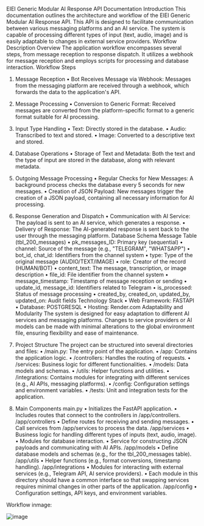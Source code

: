 EIEI Generic Modular AI Response API Documentation
Introduction
This documentation outlines the architecture and workflow of the EIEI Generic Modular AI Response API. This API is designed to facilitate communication between various messaging platforms and an AI service. The system is capable of processing different types of input (text, audio, image) and is easily adaptable to changes in external service providers.
Workflow Description
Overview
The application workflow encompasses several steps, from message reception to response dispatch. It utilizes a webhook for message reception and employs scripts for processing and database interaction.
Workflow Steps
1. Message Reception
•	Bot Receives Message via Webhook: Messages from the messaging platform are received through a webhook, which forwards the data to the application's API.
2. Message Processing
•	Conversion to Generic Format: Received messages are converted from the platform-specific format to a generic format suitable for AI processing.
3. Input Type Handling
•	Text: Directly stored in the database.
•	Audio: Transcribed to text and stored.
•	Image: Converted to a descriptive text and stored.
4. Database Operations
•	Storage of Text and Metadata: Both the text and the type of input are stored in the database, along with relevant metadata.
5. Outgoing Message Processing
•	Regular Checks for New Messages: A background process checks the database every 5 seconds for new messages.
•	Creation of JSON Payload: New messages trigger the creation of a JSON payload, containing all necessary information for AI processing.
6. Response Generation and Dispatch
•	Communication with AI Service: The payload is sent to an AI service, which generates a response.
•	Delivery of Response: The AI-generated response is sent back to the user through the messaging platform.
Database Schema
Message Table (tbl_200_messages)
•	pk_messages_ID: Primary key (sequential)
•	channel: Source of the message (e.g., "TELEGRAM", "WHATSAPP")
•	bot_id, chat_id: Identifiers from the channel system
•	type: Type of the original message (AUDIO/TEXT/IMAGE)
•	role: Creator of the record (HUMAN/BOT)
•	content_text: The message, transcription, or image description
•	file_id: File identifier from the channel system
•	message_timestamp: Timestamp of message reception or sending
•	update_id, message_id: Identifiers related to Telegram
•	is_processed: Status of message processing
•	created_by, created_on, updated_by, updated_on: Audit fields
Technology Stack
•	Web Framework: FASTAPI
•	Database: POSTGRESQL
•	Hosting: Render.com
Adaptability and Modularity
The system is designed for easy adaptation to different AI services and messaging platforms. Changes to service providers or AI models can be made with minimal alterations to the global environment file, ensuring flexibility and ease of maintenance.


1. Project Structure
The project can be structured into several directories and files:
•	/main.py: The entry point of the application.
•	/app: Contains the application logic.
•	/controllers: Handles the routing of requests.
•	/services: Business logic for different functionalities.
•	/models: Data models and schemas.
•	/utils: Helper functions and utilities.
•	/integrations: Contains modules for integrating with different services (e.g., AI APIs, messaging platforms).
•	/config: Configuration settings and environment variables.
•	/tests: Unit and integration tests for the application.
2. Main Components
main.py
•	Initializes the FastAPI application.
•	Includes routes that connect to the controllers in /app/controllers.
/app/controllers
•	Define routes for receiving and sending messages.
•	Call services from /app/services to process the data.
/app/services
•	Business logic for handling different types of inputs (text, audio, image).
•	Modules for database interaction.
•	Service for constructing JSON payloads and communicating with AI APIs.
/app/models
•	Define database models and schemas (e.g., for the tbl_200_messages table).
/app/utils
•	Helper functions (e.g., format conversions, timestamp handling).
/app/integrations
•	Modules for interacting with external services (e.g., Telegram API, AI service providers).
•	Each module in this directory should have a common interface so that swapping services requires minimal changes in other parts of the application.
/app/config
•	Configuration settings, API keys, and environment variables.



Workflow inmage:
 
![image](https://github.com/user-attachments/assets/68fcadfe-b7cf-4762-9665-d609baec66b9)

